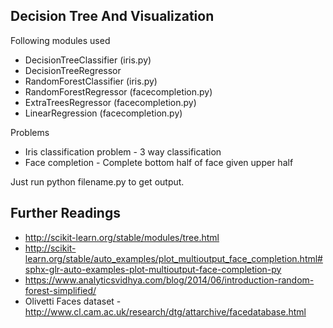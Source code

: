 ## Decision Tree And Visualization

Following modules used  
* DecisionTreeClassifier (iris.py)  
* DecisionTreeRegressor  
* RandomForestClassifier (iris.py)
* RandomForestRegressor (facecompletion.py)
* ExtraTreesRegressor (facecompletion.py)
* LinearRegression (facecompletion.py)
  
Problems  
* Iris classification problem - 3 way classification
* Face completion - Complete bottom half of face given upper half
  
Just run python filename.py to get output.  
  
## Further Readings
* http://scikit-learn.org/stable/modules/tree.html  
* http://scikit-learn.org/stable/auto_examples/plot_multioutput_face_completion.html#sphx-glr-auto-examples-plot-multioutput-face-completion-py  
* https://www.analyticsvidhya.com/blog/2014/06/introduction-random-forest-simplified/
* Olivetti Faces dataset - http://www.cl.cam.ac.uk/research/dtg/attarchive/facedatabase.html

